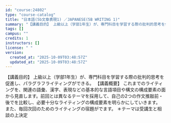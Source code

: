 ```yaml
---
id: "course:24802"
type: "course-catalog"
title: "日本語(5b文章表現1) ／JAPANESE(5B WRITING 1)"
summary: "【講義目的】 上級以上（学部1年生）が、専門科目を学習する際の批判的思考を促進し、パラグラフライティングができる。 【講義概要】 これまでのライティングを、関連の語彙、漢字、表現などの基本的な言語項目や構文の構成要素の面から見直します。前回…"
tags: []
campus: ""
credits: 1
instructors: []
license: " "
version:
  created_at: "2025-10-09T03:48:57Z"
  updated_at: "2025-10-09T03:48:57Z"
---
```


【講義目的】 上級以上（学部1年生）が、専門科目を学習する際の批判的思考を促進し、パラグラフライティングができる。 【講義概要】 これまでのライティングを、関連の語彙、漢字、表現などの基本的な言語項目や構文の構成要素の面から見直します。前回とは異なるテーマを採用して、自己の2つの作文推敲前・後でを比較し、必要十分なライティングの構成要素を明らかにしていきます。 また、毎回次回のためのライティングの宿題がでます。 ＊テーマは受講生と相談の上決定
